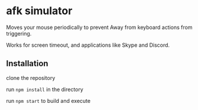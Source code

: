# afk simulator

Moves your mouse periodically to prevent Away from keyboard actions from triggering.

Works for screen timeout, and applications like Skype and Discord.  

## Installation

clone the repository 

run `npm install` in the directory

run `npm start` to build and execute
